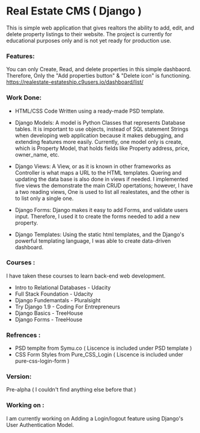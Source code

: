 # Real Estate CMS ( Django )
This is simple web application that gives realtors the ability to add, edit, and delete property listings to their website. The project is currently for educational purposes only and is not yet ready for production use.

### Features:
You can only Create, Read, and delete properties in this simple dashbaord. Therefore, Only the "Add properties button" & "Delete icon" is functioning.
https://realestate-estateship.c9users.io/dashboard/list/


### Work Done:
* HTML/CSS Code Written using a ready-made PSD template.

* Django Models: A model is Python Classes that represents Database tables. It is important to use objects, instead of SQL statement Strings when developing web application because it makes debugging, and extending features more easily. Currently, one model only is create, which is Property Model, that holds fields like Property address, price, owner_name, etc.

* Django Views: A View, or as it is known in other frameworks as Controller is what maps a URL to the HTML templates. Quering and updating the data base is also done in views if needed. I implemented five views the demonstrate the main CRUD opertations; however, I have a two reading views, One is used to list all realestates, and the other is to list only a single one.

* Django Forms: Django makes it easy to add Forms, and validate users input. Therefore, I used it to create the forms needed to add a new property.

* Django Templates: Using the static html templates, and the Django's powerful templating language, I was able to create data-driven dashboard.


### Courses :
I have taken these courses to learn back-end web development.
* Intro to Relational Databases - Udacity
* Full Stack Foundation - Udacity
* Django Fundemantals - Pluralsight
* Try Django 1.9 - Coding For Entrepreneurs
* Django Basics - TreeHouse
* Django Forms - TreeHouse

### Refrences :
* PSD templte from Symu.co ( Liscence is included under PSD template )
* CSS Form Styles from Pure_CSS_Login ( Liscence is included under pure-css-login-form )

### Version:
Pre-alpha ( I couldn't find anything else before that )

### Working on :
I am currently working on Adding a Login/logout feature using Django's User Authentication Model. 


